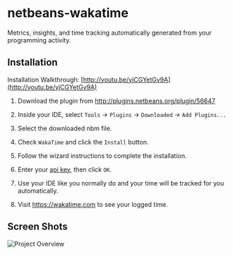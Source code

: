 netbeans-wakatime
=================

Metrics, insights, and time tracking automatically generated from your programming activity.


Installation
------------

Installation Walkthrough: [http://youtu.be/yjCGYetGv9A](http://youtu.be/yjCGYetGv9A)

1. Download the plugin from http://plugins.netbeans.org/plugin/56647

2. Inside your IDE, select `Tools` -> `Plugins` -> `Downloaded` -> `Add Plugins...`

3. Select the downloaded nbm file.

4. Check `WakaTime` and click the `Install` button.
   
5. Follow the wizard instructions to complete the installation.

6. Enter your [api key](https://wakatime.com/settings#apikey), then click `OK`.

7. Use your IDE like you normally do and your time will be tracked for you automatically.

8. Visit https://wakatime.com to see your logged time.

Screen Shots
------------

![Project Overview](https://wakatime.com/static/img/ScreenShots/ScreenShot-2014-10-29.png)
